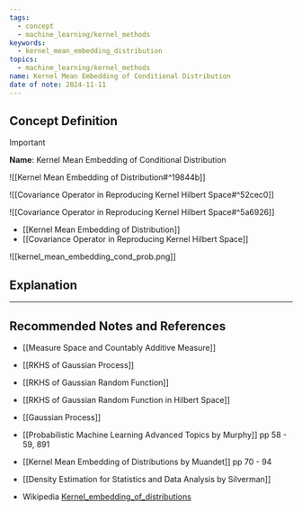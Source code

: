 ```yaml
---
tags:
  - concept
  - machine_learning/kernel_methods
keywords:
  - kernel_mean_embedding_distribution
topics:
  - machine_learning/kernel_methods
name: Kernel Mean Embedding of Conditional Distribution
date of note: 2024-11-11
---
```


## Concept Definition

>[!important]
>**Name**: Kernel Mean Embedding of Conditional Distribution

![[Kernel Mean Embedding of Distribution#^19844b]]

![[Covariance Operator in Reproducing Kernel Hilbert Space#^52cec0]]

![[Covariance Operator in Reproducing Kernel Hilbert Space#^5a6926]]

- [[Kernel Mean Embedding of Distribution]]
- [[Covariance Operator in Reproducing Kernel Hilbert Space]]




![[kernel_mean_embedding_cond_prob.png]]

## Explanation





-----------
##  Recommended Notes and References


- [[Measure Space and Countably Additive Measure]]
- [[RKHS of Gaussian Process]]
- [[RKHS of Gaussian Random Function]]
- [[RKHS of Gaussian Random Function in Hilbert Space]]
- [[Gaussian Process]]

- [[Probabilistic Machine Learning Advanced Topics by Murphy]] pp 58 - 59,  891
- [[Kernel Mean Embedding of Distributions by Muandet]] pp 70 - 94
- [[Density Estimation for Statistics and Data Analysis by Silverman]]
- Wikipedia [Kernel_embedding_of_distributions](https://en.wikipedia.org/wiki/Kernel_embedding_of_distributions)